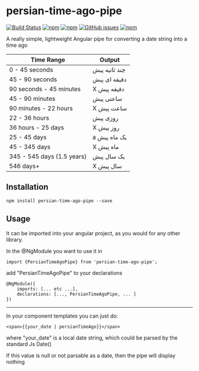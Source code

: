 # persian-time-ago-pipe
[![Build Status](https://travis-ci.org/keyone2693/time-ago-pipe.svg?branch=master)](https://travis-ci.org/keyone2693/persian-time-ago-pipe) [![npm](https://img.shields.io/npm/v/persian-time-ago-pipe.svg)](https://www.npmjs.com/package/persian-time-ago-pipe) [![npm](https://img.shields.io/npm/dt/persian-time-ago-pipe.svg?maxAge=25920)](https://www.npmjs.com/package/persian-time-ago-pipe) [![GitHub issues](https://img.shields.io/github/issues/keyone2693/persian-time-ago-pipe.svg?maxAge=25920?style=plastic)](https://github.com/keyone2693/persian-time-ago-pipe/issues) [![npm](https://img.shields.io/npm/l/persian-time-ago-pipe.svg?maxAge=25920?style=plastic)](https://github.com/keyone2693/persian-time-ago-pipe/blob/master/LICENSE)


A really simple, lightweight Angular pipe for converting a date string into a time ago

|Time Range|Output|
|---|---|
|0 - 45 seconds             | چند ثانیه پیش      |
|45 - 90 seconds            | دقیقه ای پیش          |
|90 seconds - 45 minutes    | X دقیقه پیش         |
|45 - 90 minutes            | ساعتی پیش           |
|90 minutes - 22 hours      | X ساعت پیش           |
|22 - 36 hours              | روزی پیش              |
|36 hours - 25 days         | X روز پیش             |
|25 - 45 days               | a یک ماه پیش            |
|45 - 345 days              | X ماه پیش           |
|345 - 545 days (1.5 years) | یک سال پیش            |
|546 days+                  | X سال پیش            |

## Installation
```npm install persian-time-ago-pipe --save```

## Usage
It can be imported into your angular project, as you would for any other library. 

In the @NgModule you want to use it in
```
import {PersianTimeAgoPipe} from 'persian-time-ago-pipe';
```
add "PersianTimeAgoPipe" to your declarations
```
@NgModule({
	imports: [... etc ...],
	declarations: [..., PersianTimeAgoPipe, ... ]
})
```
---

In your component templates you can just do:
```
<span>{{your_date | persianTimeAgo}}</span>
```
where "your_date" is a local date string, which could be parsed by the standard Js Date()

If this value is null or not parsable as a date, then the pipe will display nothing
